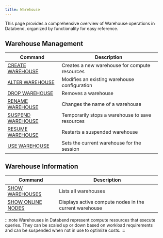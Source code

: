 ```yaml
---
title: Warehouse
---
```


This page provides a comprehensive overview of Warehouse operations in Databend, organized by functionality for easy reference.

## Warehouse Management

| Command | Description |
|---------|-------------|
| [CREATE WAREHOUSE](create-warehouse.md) | Creates a new warehouse for compute resources |
| [ALTER WAREHOUSE](alter-warehouse.md) | Modifies an existing warehouse configuration |
| [DROP WAREHOUSE](drop-warehouse.md) | Removes a warehouse |
| [RENAME WAREHOUSE](rename-warehouse.md) | Changes the name of a warehouse |
| [SUSPEND WAREHOUSE](suspend-warehouse.md) | Temporarily stops a warehouse to save resources |
| [RESUME WAREHOUSE](resume-warehouse.md) | Restarts a suspended warehouse |
| [USE WAREHOUSE](use-warehouse.md) | Sets the current warehouse for the session |

## Warehouse Information

| Command | Description |
|---------|-------------|
| [SHOW WAREHOUSES](show-warehouses.md) | Lists all warehouses |
| [SHOW ONLINE NODES](show-online-nodes.md) | Displays active compute nodes in the current warehouse |

:::note
Warehouses in Databend represent compute resources that execute queries. They can be scaled up or down based on workload requirements and can be suspended when not in use to optimize costs.
:::